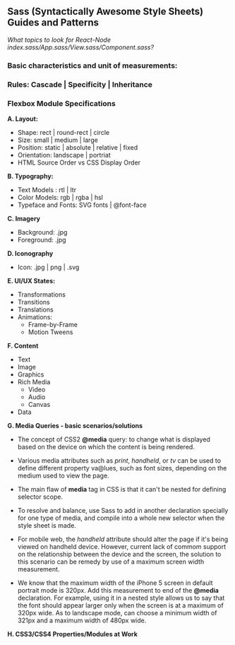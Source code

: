 ## Sass (Syntactically Awesome Style Sheets) Guides and Patterns 
*What topics to look for React-Node index.sass/App.sass/View.sass/Component.sass?*
### Basic characteristics and unit of measurements:
### Rules: Cascade | Specificity | Inheritance 
### Flexbox Module Specifications

**A. Layout:** 
  - Shape: rect | round-rect | circle
  - Size: small | medium | large
  - Position: static | absolute | relative | fixed
  - Orientation: landscape | portriat
  - HTML Source Order vs CSS Display Order
   
 **B. Typography:**
  - Text Models : rtl | ltr
  - Color Models: rgb | rgba | hsl 
  - Typeface and Fonts: SVG fonts | @font-face
 
**C. Imagery**
  - Background: .jpg
  - Foreground: .jpg 
  
**D. Iconography**
  - Icon: .jpg | png | .svg

**E. UI/UX States:**
  - Transformations
  - Transitions
  - Translations
  - Animations:
    - Frame-by-Frame
    - Motion Tweens
  
**F. Content**
  - Text
  - Image
  - Graphics
  - Rich Media
    - Video
    - Audio
    - Canvas
  - Data
 
**G. Media Queries - basic scenarios/solutions**
  - The concept of CSS2 **@media** query: to change what is displayed based on the device
  on which the content is being rendered.
  
  - Various media attributes such as *print*, *handheld*, or *tv* can be used to define 
  different property va@lues, such as font sizes, depending on the medium used to view the page.
  
  - The main flaw of **media** tag in CSS is that it can't be nested for defining selector scope.
  
  - To resolve and balance, use Sass to add in another declaration specially for one type of
  media, and compile into a whole new selector when the style sheet is made.
  
  - For mobile web, the *handheld* attribute should alter the page if it's being viewed on
  handheld device. However, current lack of commom support on the relationship between the 
  device and the screen, the solution to this scenario can be remedy by use of a maximum
  screen width measurement.
  
  - We know that the maximum width of the iPhone 5 screen in default portrait mode is 320px. 
  Add this measurement to end of the **@media** declaration. For example, using it in a 
  nested style allows us to say that the font should appear larger only when the screen is 
  at a maximum of 320px wide. As to landscape mode, can choose a minimum width of 321px and a 
  maximum width of 480px wide.
  
**H. CSS3/CSS4 Properties/Modules at Work**

